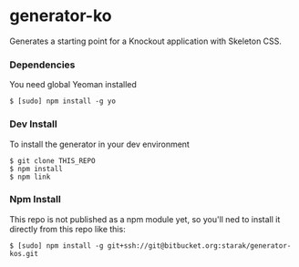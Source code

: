 # generator-ko

Generates a starting point for a Knockout application with Skeleton CSS.

### Dependencies

You need global Yeoman installed

    $ [sudo] npm install -g yo


### Dev Install

To install the generator in your dev environment

    $ git clone THIS_REPO
    $ npm install
    $ npm link

### Npm Install

This repo is not published as a npm module yet, so you'll ned to install it directly from this repo like this:

    $ [sudo] npm install -g git+ssh://git@bitbucket.org:starak/generator-kos.git
